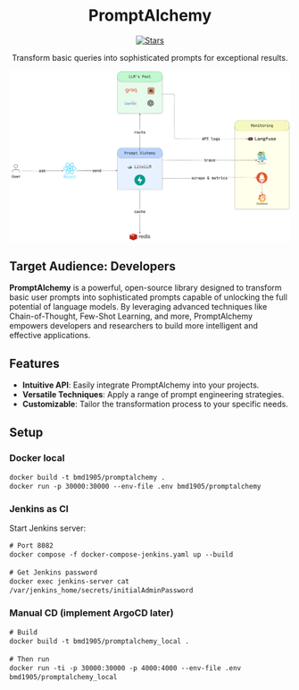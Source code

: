 

<div align="center">

# PromptAlchemy
[![Stars](https://img.shields.io/github/stars/bmd1905/PromptAlchemy.svg)](https://api.github.com/repos/bmd1905/PromptAlchemy)

 Transform basic queries into sophisticated prompts for exceptional results.

 </div>


 [![Pipeline](./assets/prompt_alchemy.png)](#features)

 ## Target Audience: Developers

**PromptAlchemy** is a powerful, open-source library designed to transform basic user prompts into sophisticated prompts capable of unlocking the full potential of language models. By leveraging advanced techniques like Chain-of-Thought, Few-Shot Learning, and more, PromptAlchemy empowers developers and researchers to build more intelligent and effective applications.


## Features

- **Intuitive API**: Easily integrate PromptAlchemy into your projects.
- **Versatile Techniques**: Apply a range of prompt engineering strategies.
- **Customizable**: Tailor the transformation process to your specific needs.


## Setup

### Docker local
```
docker build -t bmd1905/promptalchemy .
docker run -p 30000:30000 --env-file .env bmd1905/promptalchemy
```

### Jenkins as CI
Start Jenkins server:
```
# Port 8082
docker compose -f docker-compose-jenkins.yaml up --build

# Get Jenkins password
docker exec jenkins-server cat /var/jenkins_home/secrets/initialAdminPassword
```

### Manual CD (implement ArgoCD later)
```
# Build
docker build -t bmd1905/promptalchemy_local .

# Then run
docker run -ti -p 30000:30000 -p 4000:4000 --env-file .env bmd1905/promptalchemy_local
```

